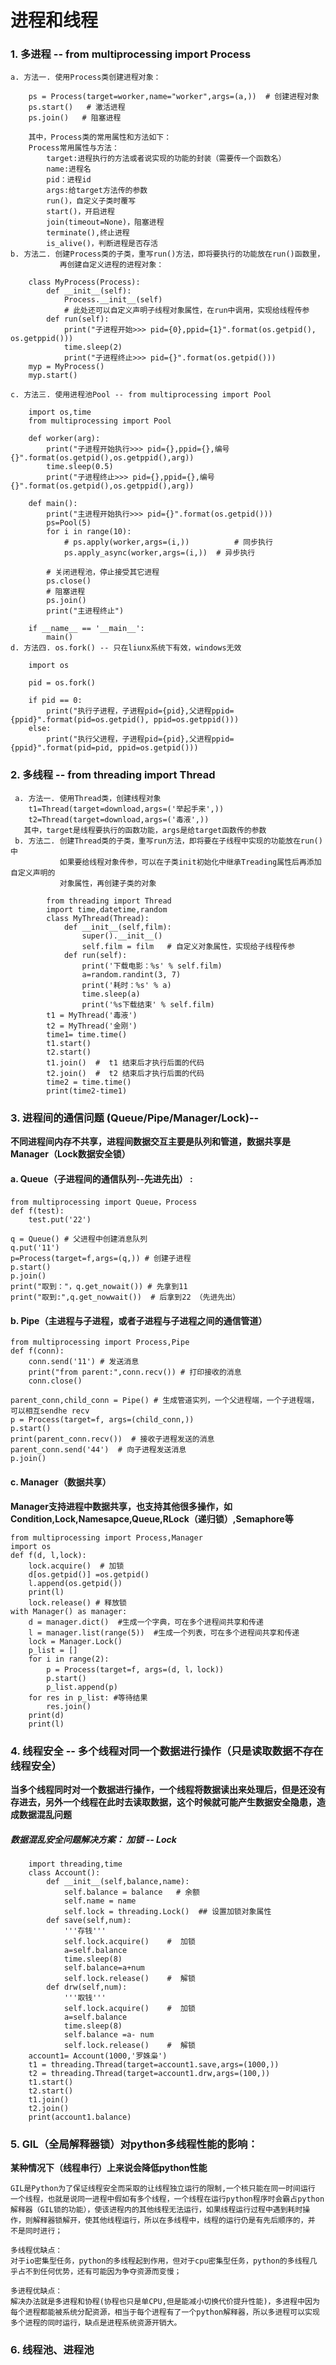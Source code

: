 # 进程和线程

### 1. 多进程 -- from multiprocessing import Process
    a. 方法一. 使用Process类创建进程对象：

        ps = Process(target=worker,name="worker",args=(a,))  # 创建进程对象
        ps.start()   # 激活进程
        ps.join()   # 阻塞进程

        其中，Process类的常用属性和方法如下：
		Process常用属性与方法：
            target:进程执行的方法或者说实现的功能的封装（需要传一个函数名）
		    name:进程名
		    pid：进程id
            args:给target方法传的参数
		    run()，自定义子类时覆写
		    start()，开启进程
		    join(timeout=None)，阻塞进程
		    terminate(),终止进程
		    is_alive()，判断进程是否存活
    b. 方法二. 创建Process类的子类，重写run()方法，即将要执行的功能放在run()函数里，
               再创建自定义进程的进程对象：

		class MyProcess(Process):
		    def __init__(self):
		        Process.__init__(self)  
		        # 此处还可以自定义声明子线程对象属性，在run中调用，实现给线程传参
		    def run(self):
		        print("子进程开始>>> pid={0},ppid={1}".format(os.getpid(), os.getppid()))
		        time.sleep(2)
		        print("子进程终止>>> pid={}".format(os.getpid()))
        myp = MyProcess()
        myp.start()

    c. 方法三. 使用进程池Pool -- from multiprocessing import Pool

		import os,time
		from multiprocessing import Pool
		 
		def worker(arg):
		    print("子进程开始执行>>> pid={},ppid={},编号{}".format(os.getpid(),os.getppid(),arg))
		    time.sleep(0.5)
		    print("子进程终止>>> pid={},ppid={},编号{}".format(os.getpid(),os.getppid(),arg))
		 
		def main():
		    print("主进程开始执行>>> pid={}".format(os.getpid()))
		    ps=Pool(5)
		    for i in range(10):
		        # ps.apply(worker,args=(i,))          # 同步执行
		        ps.apply_async(worker,args=(i,))  # 异步执行
		 
		    # 关闭进程池，停止接受其它进程
		    ps.close()
		    # 阻塞进程
		    ps.join()
		    print("主进程终止")
		 
		if __name__ == '__main__':
		    main()
    d. 方法四. os.fork() -- 只在liunx系统下有效，windows无效

		import os
		
		pid = os.fork()
		
		if pid == 0:
		    print("执行子进程，子进程pid={pid},父进程ppid={ppid}".format(pid=os.getpid(), ppid=os.getppid()))
		else:
		    print("执行父进程，子进程pid={pid},父进程ppid={ppid}".format(pid=pid, ppid=os.getpid()))

### 2. 多线程 -- from threading import Thread
     a. 方法一. 使用Thread类，创建线程对象 
        t1=Thread(target=download,args=('举起手来',))
		t2=Thread(target=download,args=('毒液',))
       其中，target是线程要执行的函数功能，args是给target函数传的参数
     b. 方法二. 创建Thread类的子类，重写run方法，即将要在子线程中实现的功能放在run()中
               如果要给线程对象传参，可以在子类init初始化中继承Treading属性后再添加自定义声明的
               对象属性，再创建子类的对象

			from threading import Thread
			import time,datetime,random
			class MyThread(Thread):
			    def __init__(self,film):
			        super().__init__()
			        self.film = film   # 自定义对象属性，实现给子线程传参
			    def run(self):
			        print('下载电影：%s' % self.film)
			        a=random.randint(3, 7)
			        print('耗时：%s' % a)
			        time.sleep(a)
			        print('%s下载结束' % self.film)
			t1 = MyThread('毒液')
			t2 = MyThread('金刚')
			time1= time.time()
			t1.start()
			t2.start()
			t1.join()  #  t1 结束后才执行后面的代码
			t2.join()  #  t2 结束后才执行后面的代码
			time2 = time.time()
			print(time2-time1)
### 3. 进程间的通信问题 (Queue/Pipe/Manager/Lock)--
**不同进程间内存不共享，进程间数据交互主要是队列和管道，数据共享是Manager（Lock数据安全锁）** 
#### a. Queue（子进程间的通信队列--先进先出） : 
	from multiprocessing import Queue，Process
	def f(test):
	    test.put('22')
	
	q = Queue() # 父进程中创建消息队列
	q.put('11')
	p=Process(target=f,args=(q,)) # 创建子进程
	p.start()
	p.join()
	print("取到："，q.get_nowait()) # 先拿到11
	print("取到:",q.get_nowwait())  # 后拿到22 （先进先出）

#### b. Pipe（主进程与子进程，或者子进程与子进程之间的通信管道）
	from multiprocessing import Process,Pipe
	def f(conn):
	    conn.send('11') # 发送消息
	    print("from parent:",conn.recv()) # 打印接收的消息
	    conn.close()
	
	parent_conn,child_conn = Pipe() # 生成管道实列，一个父进程端，一个子进程端，可以相互sendhe recv
	p = Process(target=f, args=(child_conn,))
	p.start()
	print(parent_conn.recv())  # 接收子进程发送的消息
	parent_conn.send('44')  # 向子进程发送消息
	p.join()

#### c. Manager（数据共享）
**Manager支持进程中数据共享，也支持其他很多操作，如Condition,Lock,Namesapce,Queue,RLock（递归锁）,Semaphore等**

	from multiprocessing import Process,Manager
	import os
	def f(d, l,lock):
	    lock.acquire()  # 加锁
	    d[os.getpid()] =os.getpid()
	    l.append(os.getpid())
	    print(l)
	    lock.release() # 释放锁
	with Manager() as manager:
	    d = manager.dict()  #生成一个字典，可在多个进程间共享和传递
	    l = manager.list(range(5))  #生成一个列表，可在多个进程间共享和传递
	    lock = Manager.Lock()
	    p_list = []
	    for i in range(2):
	        p = Process(target=f, args=(d, l，lock))
	        p.start()
	        p_list.append(p)
	    for res in p_list: #等待结果
	        res.join()
	    print(d)
	    print(l)
### 4. 线程安全 -- 多个线程对同一个数据进行操作（只是读取数据不存在线程安全）
**当多个线程同时对一个数据进行操作，一个线程将数据读出来处理后，但是还没有存进去，另外一个线程在此时去读取数据，这个时候就可能产生数据安全隐患，造成数据混乱问题**
##### 数据混乱安全问题解决方案： 加锁 -- Lock
		import threading,time
		class Account():
		    def __init__(self,balance,name):
		        self.balance = balance   # 余额
		        self.name = name
		        self.lock = threading.Lock()  ## 设置加锁对象属性
		    def save(self,num):
		        '''存钱'''
		        self.lock.acquire()    #  加锁
		        a=self.balance
		        time.sleep(8)
		        self.balance=a+num
		        self.lock.release()    #  解锁
		    def drw(self,num):
		        '''取钱'''
		        self.lock.acquire()    #  加锁
		        a=self.balance
		        time.sleep(8)
		        self.balance =a- num
		        self.lock.release()    #  解锁
		account1= Account(1000,'罗姝枭')
		t1 = threading.Thread(target=account1.save,args=(1000,))
		t2 = threading.Thread(target=account1.drw,args=(100,))
		t1.start()
		t2.start()
		t1.join()
		t2.join()
		print(account1.balance)

### 5. GIL（全局解释器锁）对python多线程性能的影响：
**某种情况下（线程串行）上来说会降低python性能**

	GIL是Python为了保证线程安全而采取的让线程独立运行的限制,一个核只能在同一时间运行
    一个线程，也就是说同一进程中假如有多个线程，一个线程在运行python程序时会霸占python
    解释器（GIL锁的功能），使该进程内的其他线程无法运行，如果线程运行过程中遇到耗时操
    作，则解释器锁解开，使其他线程运行，所以在多线程中，线程的运行仍是有先后顺序的，并
    不是同时进行；

    多线程优缺点：
	对于io密集型任务，python的多线程起到作用，但对于cpu密集型任务，python的多线程几
    乎占不到任何优势，还有可能因为争夺资源而变慢；

	多进程优缺点：
	解决办法就是多进程和协程(协程也只是单CPU,但是能减小切换代价提升性能)，多进程中因为
    每个进程都能被系统分配资源，相当于每个进程有了一个python解释器，所以多进程可以实现
    多个进程的同时运行，缺点是进程系统资源开销大。
### 6. 线程池、进程池

